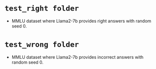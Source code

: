 # `test_right folder`
- MMLU dataset where Llama2-7b provides right answers with random seed 0.

# `test_wrong folder`
- MMLU dataset where Llama2-7b provides incorrect answers with random seed 0.

